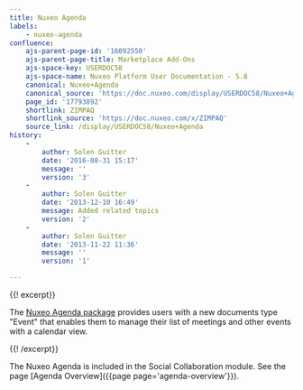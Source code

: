 ```yaml
---
title: Nuxeo Agenda
labels:
    - nuxeo-agenda
confluence:
    ajs-parent-page-id: '16092550'
    ajs-parent-page-title: Marketplace Add-Ons
    ajs-space-key: USERDOC58
    ajs-space-name: Nuxeo Platform User Documentation - 5.8
    canonical: Nuxeo+Agenda
    canonical_source: 'https://doc.nuxeo.com/display/USERDOC58/Nuxeo+Agenda'
    page_id: '17793892'
    shortlink: ZIMPAQ
    shortlink_source: 'https://doc.nuxeo.com/x/ZIMPAQ'
    source_link: /display/USERDOC58/Nuxeo+Agenda
history:
    - 
        author: Solen Guitter
        date: '2016-08-31 15:17'
        message: ''
        version: '3'
    - 
        author: Solen Guitter
        date: '2013-12-10 16:49'
        message: Added related topics
        version: '2'
    - 
        author: Solen Guitter
        date: '2013-11-22 11:36'
        message: ''
        version: '1'

---
```

{{! excerpt}}

The [Nuxeo Agenda package](https://connect.nuxeo.com/nuxeo/site/marketplace/package/nuxeo-agenda) provides users with a new documents type "Event" that enables them to manage their list of meetings and other events with a calendar view.

{{! /excerpt}}

The Nuxeo Agenda is included in the Social Collaboration module. See the page&nbsp;[Agenda Overview]({{page page='agenda-overview'}}).

&nbsp;